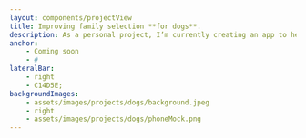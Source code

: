 ```yaml
---
layout: components/projectView
title: Improving family selection **for dogs**. 
description: As a personal project, I’m currently creating an app to help street dogs along Costa Rica to find their dreamy family.\n\nPersonal project.
anchor:
    - Coming soon
    - #
lateralBar: 
    - right
    - C14D5E;
backgroundImages:
    - assets/images/projects/dogs/background.jpeg
    - right
    - assets/images/projects/dogs/phoneMock.png
---
```

